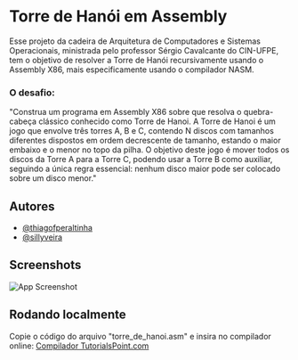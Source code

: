 
# Torre de Hanói em Assembly

Esse projeto da cadeira de Arquitetura de Computadores e Sistemas Operacionais, ministrada pelo professor Sérgio Cavalcante do CIN-UFPE, tem o objetivo de resolver a Torre de Hanói recursivamente usando o Assembly X86, mais especificamente usando o compilador NASM. 

### O desafio:


"Construa um programa em Assembly X86 sobre que resolva o quebra-cabeça clássico conhecido como Torre de Hanoi. A Torre de Hanoi é um jogo que envolve três torres A, B e C, contendo N discos com tamanhos diferentes dispostos em ordem decrescente de tamanho, estando o maior embaixo e o menor no topo da pilha. O objetivo deste jogo é mover todos os discos da Torre A para a Torre C, podendo usar a Torre B como auxiliar, seguindo a única regra essencial: nenhum disco maior pode ser colocado sobre um disco menor."


## Autores

- [@thiagofperaltinha](https://www.github.com/thiagofperaltinha)
- [@sillyveira](https://www.github.com/sillyveira)


## Screenshots

![App Screenshot](https://via.placeholder.com/468x300?text=App+Screenshot+Here)


## Rodando localmente

Copie o código do arquivo "torre_de_hanoi.asm" e insira no compilador online:
  [Compilador TutorialsPoint.com](https://www.tutorialspoint.com/compile_assembly_online.php)


